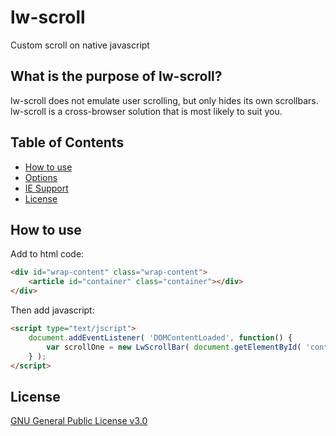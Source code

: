 # lw-scroll

Custom scroll on native javascript

## What is the purpose of lw-scroll?

lw-scroll does not emulate user scrolling, but only hides its own scrollbars.
lw-scroll is a cross-browser solution that is most likely to suit you.

## Table of Contents

* [How to use](#how-to-use)
* [Options](#options)
* [IE Support](#ie-support)
* [License](#license)

## How to use

Add to html code:
```html
<div id="wrap-content" class="wrap-content">
    <article id="container" class="container"></div>
</div>
```

Then add javascript:
```html
<script type="text/jscript">
    document.addEventListener( 'DOMContentLoaded', function() {
        var scrollOne = new LwScrollBar( document.getElementById( 'container' ) );
    } );
</script>
```

## License

[GNU General Public License v3.0](LICENSE)
